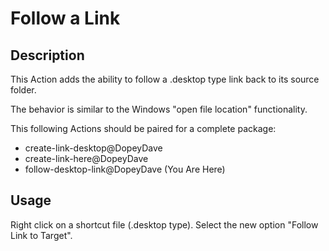 Follow a Link
========================

Description
-----------

This Action adds the ability to follow a .desktop type link back to its source folder.

The behavior is similar to the Windows "open file location" functionality.

This following Actions should be paired for a complete package:
* create-link-desktop@DopeyDave
* create-link-here@DopeyDave
* follow-desktop-link@DopeyDave (You Are Here)

Usage
-----------

Right click on a shortcut file (.desktop type). Select the new option "Follow Link to Target".
